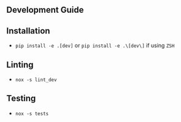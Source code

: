 ## Development Guide
## Installation
- `pip install -e .[dev]` or `pip install -e .\[dev\]`  if using `ZSH`
## Linting
- `nox -s lint_dev`
## Testing
- `nox -s tests`

